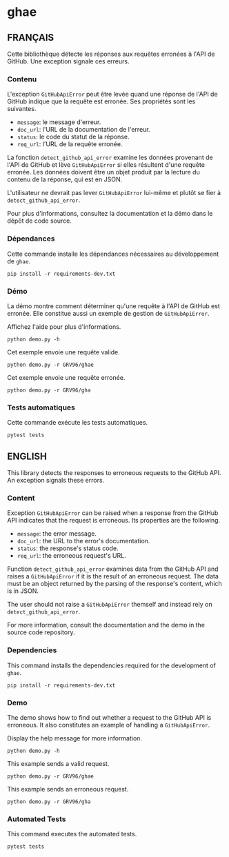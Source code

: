 # ghae

## FRANÇAIS

Cette bibliothèque détecte les réponses aux requêtes erronées à l'API de
GitHub. Une exception signale ces erreurs.

### Contenu

L'exception `GitHubApiError` peut être levée quand une réponse de l'API de
GitHub indique que la requête est erronée. Ses propriétés sont les suivantes.

* `message`: le message d'erreur.
* `doc_url`: l'URL de la documentation de l'erreur.
* `status`: le code du statut de la réponse.
* `req_url`: l'URL de la requête erronée.

La fonction `detect_github_api_error` examine les données provenant de l'API de
GitHub et lève `GitHubApiError` si elles résultent d'une requête erronée. Les
données doivent être un objet produit par la lecture du contenu de la réponse,
qui est en JSON.

L'utilisateur ne devrait pas lever `GitHubApiError` lui-même et plutôt se fier
à `detect_github_api_error`.

Pour plus d'informations, consultez la documentation et la démo dans le dépôt
de code source.

### Dépendances

Cette commande installe les dépendances nécessaires au développement de `ghae`.
```
pip install -r requirements-dev.txt
```

### Démo

La démo montre comment déterminer qu'une requête à l'API de GitHub est erronée.
Elle constitue aussi un exemple de gestion de `GitHubApiError`.

Affichez l'aide pour plus d'informations.
```
python demo.py -h
```

Cet exemple envoie une requête valide.
```
python demo.py -r GRV96/ghae
```

Cet exemple envoie une requête erronée.
```
python demo.py -r GRV96/gha
```

### Tests automatiques

Cette commande exécute les tests automatiques.
```
pytest tests
```

## ENGLISH

This library detects the responses to erroneous requests to the GitHub API. An
exception signals these errors.

### Content

Exception `GitHubApiError` can be raised when a response from the GitHub API
indicates that the request is erroneous. Its properties are the following.

* `message`: the error message.
* `doc_url`: the URL to the error's documentation.
* `status`: the response's status code.
* `req_url`: the erroneous request's URL.

Function `detect_github_api_error` examines data from the GitHub API and raises
a `GitHubApiError` if it is the result of an erroneous request. The data must
be an object returned by the parsing of the response's content, which is in
JSON.

The user should not raise a `GitHubApiError` themself and instead rely on
`detect_github_api_error`.

For more information, consult the documentation and the demo in the source code
repository.

### Dependencies

This command installs the dependencies required for the development of `ghae`.
```
pip install -r requirements-dev.txt
```

### Demo

The demo shows how to find out whether a request to the GitHub API is
erroneous. It also constitutes an example of handling a `GitHubApiError`.

Display the help message for more information.
```
python demo.py -h
```

This example sends a valid request.
```
python demo.py -r GRV96/ghae
```

This example sends an erroneous request.
```
python demo.py -r GRV96/gha
```

### Automated Tests

This command executes the automated tests.
```
pytest tests
```
